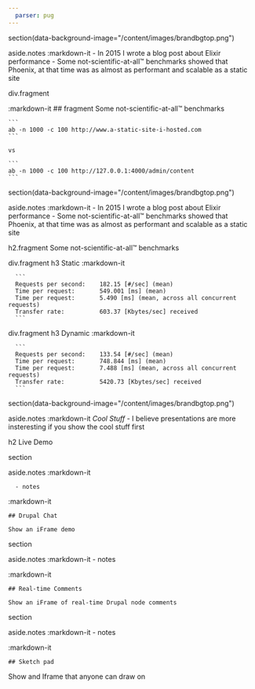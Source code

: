 ```yaml
---
  parser: pug
---
```

section(data-background-image="/content/images/brandbgtop.png")

  aside.notes
    :markdown-it
      - In 2015 I wrote a blog post about Elixir performance
      - Some not-scientific-at-all™ benchmarks showed that Phoenix, at that time was as almost as performant and scalable as a static site

  div.fragment

  :markdown-it
    ## fragment Some not-scientific-at-all™ benchmarks

    ```
    ab -n 1000 -c 100 http://www.a-static-site-i-hosted.com
    ```

    vs

    ```
    ab -n 1000 -c 100 http://127.0.0.1:4000/admin/content
    ```

section(data-background-image="/content/images/brandbgtop.png")

  aside.notes
    :markdown-it
      - In 2015 I wrote a blog post about Elixir performance
      - Some not-scientific-at-all™ benchmarks showed that Phoenix, at that time was as almost as performant and scalable as a static site

  h2.fragment Some not-scientific-at-all™ benchmarks

  div.fragment
    h3 Static
    :markdown-it

      ```
      Requests per second:    182.15 [#/sec] (mean)
      Time per request:       549.001 [ms] (mean)
      Time per request:       5.490 [ms] (mean, across all concurrent requests)
      Transfer rate:          603.37 [Kbytes/sec] received
      ```

  div.fragment
    h3 Dynamic
    :markdown-it

      ```
      Requests per second:    133.54 [#/sec] (mean)
      Time per request:       748.844 [ms] (mean)
      Time per request:       7.488 [ms] (mean, across all concurrent requests)
      Transfer rate:          5420.73 [Kbytes/sec] received
      ```


section(data-background-image="/content/images/brandbgtop.png")

  aside.notes
    :markdown-it
      *Cool Stuff*
      - I believe presentations are more insteresting if you show the cool stuff first

  h2 Live Demo

section

  aside.notes
    :markdown-it

      - notes

  :markdown-it

    ## Drupal Chat

    Show an iFrame demo


section

  aside.notes
    :markdown-it
      - notes

  :markdown-it

    ## Real-time Comments

    Show an iFrame of real-time Drupal node comments

section

  aside.notes
    :markdown-it
      - notes

  :markdown-it

    ## Sketch pad

   Show and Iframe that anyone can draw on
